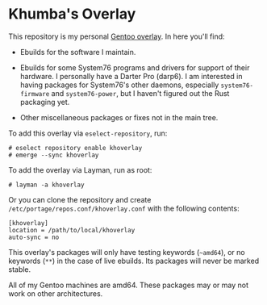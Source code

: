 # Khumba's Overlay

This repository is my personal [Gentoo overlay](https://wiki.gentoo.org/wiki/Overlay).
In here you'll find:

- Ebuilds for the software I maintain.

- Ebuilds for some System76 programs and drivers for support of their hardware.
  I personally have a Darter Pro (darp6).  I am interested in having packages
  for System76's other daemons, especially `system76-firmware` and
  `system76-power`, but I haven't figured out the Rust packaging yet.

- Other miscellaneous packages or fixes not in the main tree.

To add this overlay via `eselect-repository`, run:

    # eselect repository enable khoverlay
    # emerge --sync khoverlay

To add the overlay via Layman, run as root:

    # layman -a khoverlay

Or you can clone the repository and create
`/etc/portage/repos.conf/khoverlay.conf` with the following contents:

    [khoverlay]
    location = /path/to/local/khoverlay
    auto-sync = no

This overlay's packages will only have testing keywords (`~amd64`), or no
keywords (`**`) in the case of live ebuilds.  Its packages will never be marked
stable.

All of my Gentoo machines are amd64.  These packages may or may not work on
other architectures.
